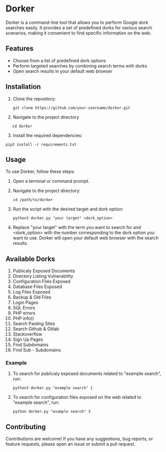 # Dorker

Dorker is a command-line tool that allows you to perform Google dork searches easily. It provides a set of predefined dorks for various search scenarios, making it convenient to find specific information on the web.

## Features

- Choose from a list of predefined dork options
- Perform targeted searches by combining search terms with dorks
- Open search results in your default web browser

## Installation

1. Clone the repository:

   ```shell
   git clone https://github.com/your-username/dorker.git
   ```
2. Navigate to the project directory

  ```shell
     cd dorker
  ```
3. Install the required dependencies:

  ```shell
  pip3 install -r requirements.txt
  ```
  
## Usage
  
To use Dorker, follow these steps:
  1. Open a terminal or command prompt.
  2. Navigate to the project directory:
   
      ```shell
      cd /path/to/dorker
      ```
3. Run the script with the desired target and dork option:

    ```shell
    python3 dorker.py "your target" <dork_option>
    ```
4. Replace "your target" with the term you want to search for and <dork_option> with the number corresponding to the dork option you want to use.
   Dorker will open your default web browser with the search results.

## Available Dorks 

1. Publicaly Exposed Documents
2. Directory Listing Vulnerability
3. Configuration Files Exposed
4. Database Files Exposed
5. Log Files Exposed
6. Backup & Old Files
7. Login Pages
8. SQL Errors
9. PHP errors
10. PHP info()
11. Search Pasting Sites
12. Search Github & Gitlab
13. Stackoverflow
14. Sign Up Pages
15. Find Subdomains
16. Find Sub - Subdomains

### Example

1. To search for publicaly exposed documents related to "example search", run:

    ```shell
    python3 dorker.py "example search" 1

    ```
  
2. To search for configuration files exposed on the web related to "example search", run:
    ```shell
    python dorker.py "example search" 3
    
    ```

## Contributing

Contributions are welcome! If you have any suggestions, bug reports, or feature requests, please open an issue or submit a pull request.

